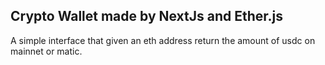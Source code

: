 ## Crypto Wallet made by NextJs and Ether.js

A simple interface that given an eth address return the amount of usdc on mainnet or matic.
